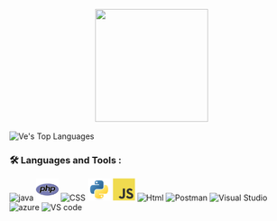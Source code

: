 <p align="center"> <img src="https://i.gifer.com/origin/6a/6a2dfb96f278692f0900cc08975efe0e_w200.gif" width="200" height="200" /></a> </p>

<img alt="Ve's Top Languages" src="https://github-readme-stats.vercel.app/api/top-langs?username=vetate&langs_count=4&layout=compact&theme=react&bg_color=1F222E&title_color=68C3D4&icon_color=F8D866&border_color=1F222E" height="198px"/>

<h3>🛠 Languages and Tools :</h3>
<p align="left">
   <img src="https://www.vectorlogo.zone/logos/java/java-icon.svg" alt="java" width="40" height="40"/> 
   <img src="https://raw.githubusercontent.com/devicons/devicon/master/icons/php/php-original.svg" alt="PHP" width="40" height="40"/> 
   <img src="https://img.icons8.com/color/48/000000/css3.png" alt="CSS" width="40" height="40"/></a>
   <img src="https://raw.githubusercontent.com/devicons/devicon/master/icons/python/python-original.svg" alt="Python" width="40" height="40"/></a>
   <img src="https://raw.githubusercontent.com/devicons/devicon/master/icons/javascript/javascript-original.svg" alt="Javascript" width="40" height="40"/></a>
   <img src="https://img.icons8.com/color/48/000000/html-5--v1.png" alt="Html" width="40" height="40"/></a>
   <img src="https://www.vectorlogo.zone/logos/getpostman/getpostman-icon.svg" alt="Postman" width="40" height="40"/></a>
   <img src="https://img.icons8.com/fluency/48/null/visual-studio.png" alt="Visual Studio" width="40" height="40"/></a>
   <img src="https://www.vectorlogo.zone/logos/microsoft_azure/microsoft_azure-icon.svg" alt="azure" width="40" height="40"/></a>
   <img src="https://img.icons8.com/fluent/48/000000/visual-studio-code-2019.png" alt="VS code" width="40" height="40"/></a>
</p>

  



<!--
**vetate/vetate** is a ✨ _special_ ✨ repository because its `README.md` (this file) appears on your GitHub profile.

Here are some ideas to get you started:

- 🔭 I’m currently working on ...
- 🌱 I’m currently learning ...
- 👯 I’m looking to collaborate on ...
- 🤔 I’m looking for help with ...
- 💬 Ask me about ...
- 📫 How to reach me: ...
- 😄 Pronouns: ...
- ⚡ Fun fact: ...
-->
